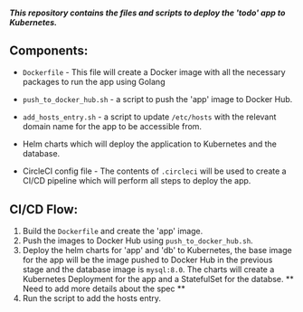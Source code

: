 ##### This repository contains the files and scripts to deploy the 'todo' app to Kubernetes.

## Components:

* `Dockerfile` - This file will create a Docker image with all the necessary packages to run the app using Golang

* `push_to_docker_hub.sh` - a script to push the 'app' image to Docker Hub.

* `add_hosts_entry.sh` - a script to update `/etc/hosts` with the relevant domain name for the app to be accessible from.

* Helm charts which will deploy the application to Kubernetes and the database.

* CircleCI config file - The contents of `.circleci` will be used to create a CI/CD pipeline which will perform all steps to deploy the app.

## CI/CD Flow:

1. Build the `Dockerfile` and create the 'app' image.
2. Push the images to Docker Hub using `push_to_docker_hub.sh`.
3. Deploy the helm charts for 'app' and 'db' to Kubernetes, the base image for the app will be the image pushed to Docker Hub in the previous stage and the database image is `mysql:8.0`.
    The charts will create a Kubernetes Deployment for the app and a StatefulSet for the databse.
    ** Need to add more details about the spec **
4. Run the script to add the hosts entry.